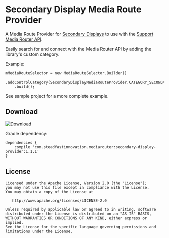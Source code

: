 Secondary Display Media Route Provider
======

A Media Route Provider for [Secondary Displays][1] to use with the [Support Media Router API][2].

Easily search for and connect with the Media Router API by adding the library's custom category.
 
Example:

    mMediaRouteSelector = new MediaRouteSelector.Builder()
        .addControlCategory(SecondaryDisplayMediaRouteProvider.CATEGORY_SECONDARY_DISPLAY_ROUTE)
        .build();
                    
See sample project for a more complete example.

Download
--------

[ ![Download](https://api.bintray.com/packages/steadfastinnovation/android/SecondaryDisplayMediaRouteProvider/images/download.svg) ](https://bintray.com/steadfastinnovation/android/SecondaryDisplayMediaRouteProvider/_latestVersion)

Gradle dependency:

    dependencies {
        compile 'com.steadfastinnovation.mediarouter:secondary-display-provider:1.1.1'
    }


License
-------

    Licensed under the Apache License, Version 2.0 (the "License");
    you may not use this file except in compliance with the License.
    You may obtain a copy of the License at

       http://www.apache.org/licenses/LICENSE-2.0

    Unless required by applicable law or agreed to in writing, software
    distributed under the License is distributed on an "AS IS" BASIS,
    WITHOUT WARRANTIES OR CONDITIONS OF ANY KIND, either express or implied.
    See the License for the specific language governing permissions and
    limitations under the License.


 [1]: http://developer.android.com/about/versions/android-4.2.html#SecondaryDisplays
 [2]: http://developer.android.com/guide/topics/media/mediarouter.html
